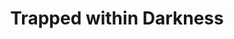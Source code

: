 --- 
title: "Trapped within Darkness"
description:
price: "SOLD"
category: 
images: 
 - /assets/img/trappedwithingdarkness.png
order: 550
---